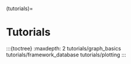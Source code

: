 (tutorials)=
# Tutorials

:::{toctree}
:maxdepth: 2
tutorials/graph_basics
tutorials/framework_database
tutorials/plotting
:::
